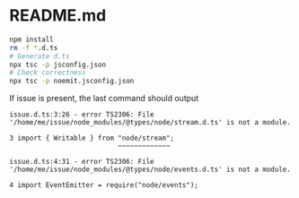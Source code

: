 # README.md

```bash
npm install
rm -f *.d.ts
# Generate d.ts
npx tsc -p jsconfig.json
# Check correctness
npx tsc -p noemit.jsconfig.json
```

If issue is present, the last command should output

```
issue.d.ts:3:26 - error TS2306: File '/home/me/issue/node_modules/@types/node/stream.d.ts' is not a module.

3 import { Writable } from "node/stream";
                           ~~~~~~~~~~~~~

issue.d.ts:4:31 - error TS2306: File '/home/me/issue/node_modules/@types/node/events.d.ts' is not a module.

4 import EventEmitter = require("node/events");
```
